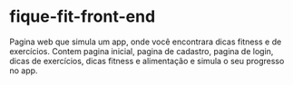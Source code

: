 # fique-fit-front-end
Pagina web que simula um app, onde você encontrara dicas fitness e de exercícios. Contem pagina inicial, pagina de cadastro, pagina de login, dicas de exercícios, dicas fitness e alimentação e simula o seu progresso no app.
